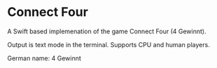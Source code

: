 # Connect Four

A Swift based implemenation of the game Connect Four (4 Gewinnt).

Output is text mode in the terminal. Supports CPU and human players.

German name: 4 Gewinnt

